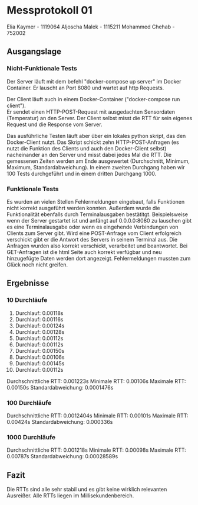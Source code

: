 # Messprotokoll 01

Elia Kaymer - 1119064
Aljoscha Malek - 1115211
Mohammed Chehab - 752002


## Ausgangslage
### Nicht-Funktionale Tests
Der Server läuft mit dem befehl "docker-compose up server" im Docker Container.
Er lauscht an Port 8080 und wartet auf http Requests.

Der Client läuft auch in einem Docker-Container ("docker-compose run client").  
Er sendet einen HTTP-POST-Request mit ausgedachten Sensordaten (Temperatur) an den Server.
Der Client selbst misst die RTT für sein eigenes Request und die Response vom Server.

Das ausführliche Testen läuft aber über ein lokales python skript, das den Docker-Client nutzt.
Das Skript schickt zehn HTTP-POST-Anfragen (es nutzt die Funktion des Clients und auch den Docker-Client selbst) nacheinander an den Server und misst dabei jedes Mal die RTT. 
Die gemessenen Zeiten werden am Ende ausgewertet (Durchschnitt, Minimum, Maximum, Standardabweichung).
In einem zweiten Durchgang haben wir 100 Tests durchgeführt und in einem dritten Durchgang 1000. 

### Funktionale Tests
Es wurden an vielen Stellen Fehlermeldungen eingebaut, falls Funktionen nicht korrekt ausgeführt werden konnten. Außerdem wurde die Funktionalität ebenfalls durch Terminalausgaben bestätitgt. 
Beispielsweise wenn der Server gestartet ist und anfängt auf 0.0.0.0:8080 zu lauschen gibt es eine Terminalausgabe oder wenn es eingehende Verbindungen von Clients zum Server gibt. Wird eine POST-Anfrage vom Client erfolgreich verschickt gibt er die Antwort des Servers in seinem Terminal aus. Die Anfragen wurden also korrekt verschickt, verarbeitet und beantwortet. Bei GET-Anfragen ist die html Seite auch korrekt verfügbar und neu hinzugefügte Daten werden dort angezeigt. Fehlermeldungen mussten zum Glück noch nicht greifen. 

## Ergebnisse
### 10 Durchläufe
1. Durchlauf:  0.00118s  
2. Durchlauf:  0.00116s  
3. Durchlauf:  0.00124s  
4. Durchlauf:  0.00128s  
5. Durchlauf:  0.00112s  
6. Durchlauf:  0.00112s  
7. Durchlauf:  0.00150s  
8. Durchlauf:  0.00106s  
9. Durchlauf:  0.00145s  
10. Durchlauf: 0.00112s

Durchschnittliche RTT: 0.001223s
Minimale RTT:          0.00106s
Maximale RTT:          0.00150s
Standardabweichung:    0.0001476s

### 100 Durchläufe
Durchschnittliche RTT: 0.0012404s
Minimale RTT:          0.00101s
Maximale RTT:          0.00424s
Standardabweichung:    0.000336s

### 1000 Durchläufe
Durchschnittliche RTT: 0.001218s
Minimale RTT:          0.00098s
Maximale RTT:          0.00787s
Standardabweichung:    0.00028589s

## Fazit
Die RTTs sind alle sehr stabil und es gibt keine wirklich relevanten Ausreißer. 
Alle RTTs liegen im Millisekundenbereich. 



